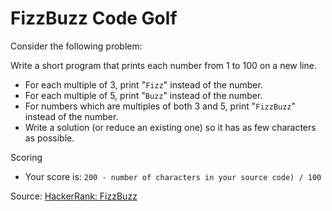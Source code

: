 # FizzBuzz Code Golf

Consider the following problem:

Write a short program that prints each number from 1 to 100 on a new line.

- For each multiple of 3, print "`Fizz`" instead of the number.
- For each multiple of 5, print "`Buzz`" instead of the number.
- For numbers which are multiples of both 3 and 5, print "`FizzBuzz`" instead of the number.
- Write a solution (or reduce an existing one) so it has as few characters as possible.

Scoring

- Your score is: `200 - number of characters in your source code) / 100`

Source: [HackerRank: FizzBuzz][1]

[1]: https://www.hackerrank.com/challenges/fizzbuzz/problem
